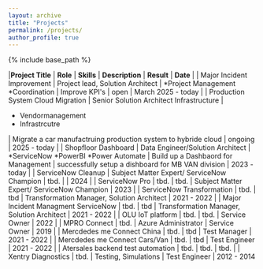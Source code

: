 ```yaml
---
layout: archive
title: "Projects"
permalink: /projects/
author_profile: true
---
```


{% include base_path %}


|**Project Title** | **Role** | **Skills** | **Description** | **Result** | **Date** |
| Major Incident Improvement | Project lead, Solution Architect | *Project Management *Coordination | Improve KPI's | open | March 2025 - today |
| Production System Cloud Migration | Senior Solution Architect Infrastructure | <ul><li>Vendormanagement</li><li>Infrastrcutre</li></ul> | Migrate a car manufactruing production system to hybride cloud | ongoing | 2025 - today |
| Shopfloor Dashboard | Data Engineer/Solution Architect | *ServiceNow *PowerBI *Power Automate | Build up a Dashbaord for Management | successfully setup a dishboard for MB VAN division | 2023 - today |
| ServiceNow Cleanup | Subject Matter Expert/ ServiceNow Champion | tbd. |  | 2024 |
| ServiceNow Pro | tbd. | tbd. | Subject Matter Expert/ ServiceNow Champion | 2023 |
| ServiceNow Transformation | tbd. | tbd | Transformation Manager, Solution Architect | 2021 - 2022 |
| Major Incident Managment ServiceNow | tbd. | tbd | Transformation Manager, Solution Architect | 2021 - 2022 |
| OLU IoT platform | tbd. | tbd. | Service Owner | 2022 |
| MPRO Connect | tbd. | Azure Administrator | Service Owner | 2019 |
| Mercdedes me Connect China | tbd. | tbd | Test Manager | 2021 - 2022 |
| Mercdedes me Connect Cars/Van | tbd. | tbd | Test Engineer | 2021 - 2022 |
| Atersales backend test automation | tbd. | tbd. | tbd. |
| Xentry Diagnostics | tbd. | Testing, Simulations | Test Engineer | 2012 - 2014
